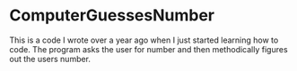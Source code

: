 # ComputerGuessesNumber
This is a code I wrote over a year ago when I just started learning how to code. The program asks the user for number and then methodically figures out the users number.
